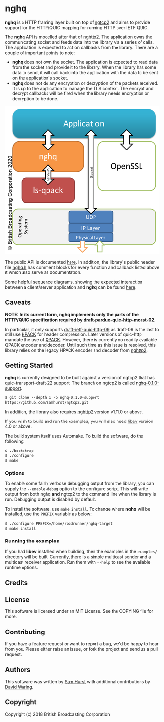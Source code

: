 # nghq

**nghq** is a HTTP framing layer built on top of
[ngtcp2](https://github.com/ngtcp2/ngtcp2) and aims to provide support for the
HTTP/QUIC mapping for running HTTP over IETF QUIC.

The **nghq** API is modelled after that of
[nghttp2](https://nghttp2.org/documentation/). The application owns the
communicating socket and feeds data into the library via a series of calls.
The application is expected to act on callbacks from the library. There are a
couple of important points to note:

* **nghq** does not own the socket. The application is expected to read data
from the socket and provide it to the library. When the library has some data
to send, it will call back into the application with the data to be sent on the
application's socket.
* **nghq** does not do any encryption or decryption of the packets received.
It is up to the application to manage the TLS context. The encrypt and decrypt
callbacks will be fired when the library needs encryption or decryption to be
done.

![nghq diagram](docs/nghq-libs-web.png)

The public API is documented [here](docs/public-api.md). In addition, the
library's public header file [nghq.h](include/nghq/nghq.h) has comment blocks
for every function and callback listed above it which also serve as
documentation.

Some helpful sequence diagrams, showing the expected interaction between a
client/server application and **nghq** can be found
[here](docs/sequence-diagrams.md).

## Caveats

**NOTE: In its current form, nghq implements only the parts of the HTTP/QUIC specification required by [draft-pardue-quic-http-mcast-02](https://tools.ietf.org/html/draft-pardue-quic-http-mcast-02)**.

In particular, it only supports [draft-ietf-quic-http-09](https://tools.ietf.org/html/draft-ietf-quic-http-09) 
as draft-09 is the last to still use [HPACK](https://tools.ietf.org/html/rfc7541)
for header compression. Later versions of quic-http mandate the use of
[QPACK](https://github.com/quicwg/base-drafts/blob/master/draft-ietf-quic-qpack.md).
However, there is currently no readily available QPACK encoder and decoder. 
Until such time as this issue is resolved, this library relies on the legacy
HPACK encoder and decoder from
[nghttp2](https://nghttp2.org/documentation/tutorial-hpack.html).

## Getting Started

**nghq** is currently designed to be built against a version of ngtcp2 that has
quic-transport-draft-22 support. The branch on ngtcp2 is called [nghq-0.1.0-support](https://github.com/samhurst/ngtcp2/tree/nghq-0.1.0-support).

    $ git clone --depth 1 -b nghq-0.1.0-support https://github.com/samhurst/ngtcp2.git

In addition, the library also requires [nghttp2](https://nghttp2.org) version
v1.11.0 or above.

If you wish to build and run the examples, you will also need
[libev](http://software.schmorp.de/pkg/libev.html) version 4.0 or above.

The build system itself uses Automake. To build the software, do the following:

    $ ./bootstrap
    $ ./configure
    $ make

### Options

To enable some fairly verbose debugging output from the library, you can supply
the `--enable-debug` option to the configure script. This will write output
from both nghq **and** ngtcp2 to the command line when the library is run.
Debugging output is disabled by default.

To install the software, use `make install`. To change where **nghq** will be
installed, use the `PREFIX` variable as below:

    $ ./configure PREFIX=/home/roadrunner/nghq-target
    $ make install

### Running the examples

If you had **libev** installed when building, then the examples in the
`examples/` directory will be built. Currently, there is a simple multicast
sender and a multicast receiver application. Run them with `--help` to see the
available runtime options.

## Credits

## License

This software is licensed under an MIT License. See the COPYING file for more.

## Contributing

If you have a feature request or want to report a bug, we'd be happy to hear
from you. Please either raise an issue, or fork the project and send us a pull
request.

## Authors

This software was written by [Sam Hurst](https://github.com/samhurst) with
additional contributions by [David Waring](https://github.com/davidjwbbc).

## Copyright

Copyright (c) 2018 British Broadcasting Corporation

